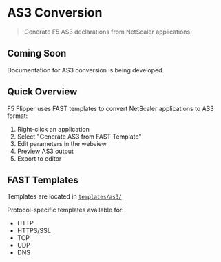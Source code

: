 # AS3 Conversion

> Generate F5 AS3 declarations from NetScaler applications

## Coming Soon

Documentation for AS3 conversion is being developed.

## Quick Overview

F5 Flipper uses FAST templates to convert NetScaler applications to AS3 format:

1. Right-click an application
2. Select "Generate AS3 from FAST Template"
3. Edit parameters in the webview
4. Preview AS3 output
5. Export to editor

## FAST Templates

Templates are located in [`templates/as3/`](https://github.com/f5devcentral/vscode-f5-flipper/tree/main/templates/as3)

Protocol-specific templates available for:
- HTTP
- HTTPS/SSL
- TCP
- UDP
- DNS
